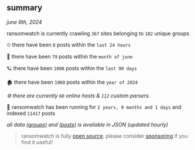 
## summary
_june 6th, 2024_

ransomwatch is currently crawling `367` sites belonging to `182` unique groups

⏲ there have been `8` posts within the `last 24 hours`

🦈 there have been `79` posts within the `month of june`

🪐 there have been `1008` posts within the `last 90 days`

🏚 there have been `1960` posts within the `year of 2024`

_⚙️ there are currently `60` online hosts & `112` custom parsers._

🦕 ransomwatch has been running for `2 years, 9 months and 1 days` and indexed `11417` posts

_all data  [(groups)](http://ransomwhat.telemetry.ltd/groups) and [(posts)](http://ransomwhat.telemetry.ltd/posts) is available in JSON (updated hourly)_

> ransomwatch is fully [open source](https://github.com/joshhighet/ransomwatch#ransomwatch--). please consider [sponsoring](https://github.com/sponsors/joshhighet) if you find it useful!
